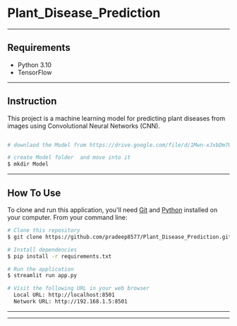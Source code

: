 # Plant_Disease_Prediction

<hr/>

## Requirements
- Python 3.10
- TensorFlow


<hr/>


## Instruction

This project is a machine learning model for predicting  plant diseases from images using Convolutional  Neural Networks (CNN). 

```bash

# downlaod the Model from https://drive.google.com/file/d/1Mwn-xJxbDm7OxGCS_hZoH9Tkzj6yd2H3/view?usp=drive_link

# create Model folder  and move into it
$ mkdir Model 

```



<hr/>

## How To Use

To clone and run this application, you'll need [Git](https://git-scm.com) and [Python](https://www.python.org) installed on your computer. From your command line:

```bash
# Clone this repository
$ git clone https://github.com/pradeep8577/Plant_Disease_Prediction.git

# Install dependencies
$ pip install -r requirements.txt

# Run the application
$ streamlit run app.py

# Visit the following URL in your web browser
  Local URL: http://localhost:8501
  Network URL: http://192.168.1.5:8501
```

<hr/>
<hr/>
